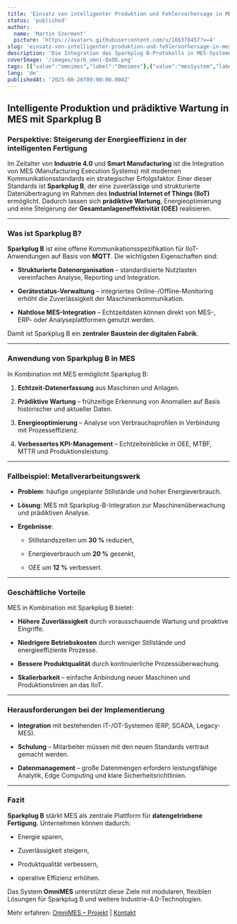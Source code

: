 ```yaml
---
title: 'Einsatz von intelligenter Produktion und Fehlervorhersage in MES mit Sparkplug B-Protokoll'
status: 'published'
author:
  name: 'Martin Szerment'
  picture: 'https://avatars.githubusercontent.com/u/166378457?v=4'
slug: 'einsatz-von-intelligenter-produktion-und-fehlervorhersage-in-mes-mit-sparkplug-b-protokoll'
description: 'Die Integration des Sparkplug B-Protokolls in MES-Systeme verbessert die Energieeffizienz und Zuverlässigkeit in der Produktion.'
coverImage: '/images/sprb_omni-QxOD.png'
tags: [{"value":"omnimes","label":"Omnimes"},{"value":"mesSystem","label":"MES system"},{"value":"sparkplugB","label":"Sparkplug B"},{"value":"mqtt","label":"MQTT"}]
lang: 'de'
publishedAt: '2025-08-26T09:00:00.000Z'
---
```


## Intelligente Produktion und prädiktive Wartung in MES mit Sparkplug B

### Perspektive: Steigerung der Energieeffizienz in der intelligenten Fertigung

Im Zeitalter von **Industrie 4.0** und **Smart Manufacturing** ist die Integration von MES (Manufacturing Execution Systems) mit modernen Kommunikationsstandards ein strategischer Erfolgsfaktor. Einer dieser Standards ist **Sparkplug B**, der eine zuverlässige und strukturierte Datenübertragung im Rahmen des **Industrial Internet of Things (IIoT)** ermöglicht. Dadurch lassen sich **prädiktive Wartung**, Energieoptimierung und eine Steigerung der **Gesamtanlageneffektivität (OEE)** realisieren.

---

### Was ist Sparkplug B?

**Sparkplug B** ist eine offene Kommunikationsspezifikation für IIoT-Anwendungen auf Basis von **MQTT**. Die wichtigsten Eigenschaften sind:

- **Strukturierte Datenorganisation** – standardisierte Nutzlasten vereinfachen Analyse, Reporting und Integration.

- **Gerätestatus-Verwaltung** – integriertes Online-/Offline-Monitoring erhöht die Zuverlässigkeit der Maschinenkommunikation.

- **Nahtlose MES-Integration** – Echtzeitdaten können direkt von MES-, ERP- oder Analyseplattformen genutzt werden.

Damit ist Sparkplug B ein **zentraler Baustein der digitalen Fabrik**.

---

### Anwendung von Sparkplug B in MES

In Kombination mit MES ermöglicht Sparkplug B:

1. **Echtzeit-Datenerfassung** aus Maschinen und Anlagen.

2. **Prädiktive Wartung** – frühzeitige Erkennung von Anomalien auf Basis historischer und aktueller Daten.

3. **Energieoptimierung** – Analyse von Verbrauchsprofilen in Verbindung mit Prozesseffizienz.

4. **Verbessertes KPI-Management** – Echtzeiteinblicke in OEE, MTBF, MTTR und Produktionsleistung.

---

### Fallbeispiel: Metallverarbeitungswerk

- **Problem**: häufige ungeplante Stillstände und hoher Energieverbrauch.

- **Lösung**: MES mit Sparkplug-B-Integration zur Maschinenüberwachung und prädiktiven Analyse.

- **Ergebnisse**:

  - Stillstandszeiten um **30 %** reduziert,

  - Energieverbrauch um **20 %** gesenkt,

  - OEE um **12 %** verbessert.

---

### Geschäftliche Vorteile

MES in Kombination mit Sparkplug B bietet:

- **Höhere Zuverlässigkeit** durch vorausschauende Wartung und proaktive Eingriffe.

- **Niedrigere Betriebskosten** durch weniger Stillstände und energieeffiziente Prozesse.

- **Bessere Produktqualität** durch kontinuierliche Prozessüberwachung.

- **Skalierbarkeit** – einfache Anbindung neuer Maschinen und Produktionslinien an das IIoT.

---

### Herausforderungen bei der Implementierung

- **Integration** mit bestehenden IT-/OT-Systemen (ERP, SCADA, Legacy-MES).

- **Schulung** – Mitarbeiter müssen mit den neuen Standards vertraut gemacht werden.

- **Datenmanagement** – große Datenmengen erfordern leistungsfähige Analytik, Edge Computing und klare Sicherheitsrichtlinien.

---

### Fazit

**Sparkplug B** stärkt MES als zentrale Plattform für **datengetriebene Fertigung**. Unternehmen können dadurch:

- Energie sparen,

- Zuverlässigkeit steigern,

- Produktqualität verbessern,

- operative Effizienz erhöhen.

Das System **OmniMES** unterstützt diese Ziele mit modularen, flexiblen Lösungen für Sparkplug B und weitere Industrie-4.0-Technologien.

Mehr erfahren: [OmniMES – Projekt](https://www.omnimes.com/pl/projekt?utm_source=chatgpt.com) | [Kontakt](https://www.omnimes.com/pl/kontakt?utm_source=chatgpt.com)